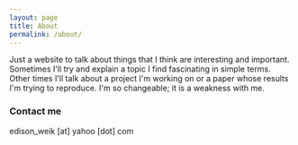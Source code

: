```yaml
---
layout: page
title: About
permalink: /about/
---
```


Just a website to talk about things that I think are interesting and important. Sometimes I'll try and explain a topic I find fascinating in simple terms. Other times I'll talk about a project I'm working on or a paper whose results I'm trying to reproduce. I'm so changeable; it is a weakness with me.


### Contact me

edison_weik [at] yahoo [dot] com
